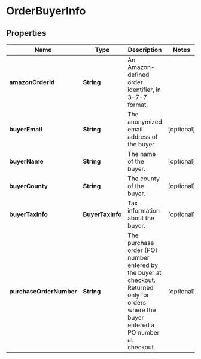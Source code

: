 
# OrderBuyerInfo

## Properties
Name | Type | Description | Notes
------------ | ------------- | ------------- | -------------
**amazonOrderId** | **String** | An Amazon-defined order identifier, in 3-7-7 format. | 
**buyerEmail** | **String** | The anonymized email address of the buyer. |  [optional]
**buyerName** | **String** | The name of the buyer. |  [optional]
**buyerCounty** | **String** | The county of the buyer. |  [optional]
**buyerTaxInfo** | [**BuyerTaxInfo**](BuyerTaxInfo.md) | Tax information about the buyer. |  [optional]
**purchaseOrderNumber** | **String** | The purchase order (PO) number entered by the buyer at checkout. Returned only for orders where the buyer entered a PO number at checkout. |  [optional]



